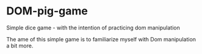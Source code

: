 # DOM-pig-game
Simple dice game - with the intention of practicing dom manipulation

The ame of this simple game is to familiarize myself with Dom manipulation a bit more.
